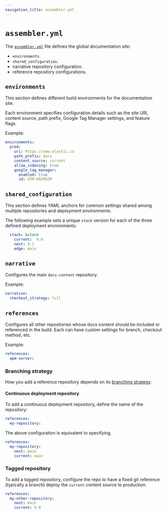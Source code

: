 ```yaml
---
navigation_title: assembler.yml
---
```


# `assembler.yml`

The [`assembler.yml`](https://github.com/elastic/docs-builder/blob/main/config/assembler.yml) file defines the global documentation site:

* `environments`.
* `shared_configuration`.
* narrative repository configuration.
* reference repository configurations.

## `environments`

This section defines different build environments for the documentation site.

Each environment specifies configuration details such as the site URI, content source, path prefix, Google Tag Manager settings, and feature flags.

Example:

```yml
environments:
  prod:
    uri: https://www.elastic.co
    path_prefix: docs
    content_source: current
    allow_indexing: true
    google_tag_manager:
      enabled: true
      id: GTM-KNJMG2M
```

## `shared_configuration`

This section defines YAML anchors for common settings shared among multiple repositories and deployment environments.

The following example sets a unique `stack` version for each of the three defined deployment environments:

```yml
  stack: &stack
    current:  9.0
    next: 9.1
    edge: main
```

## `narrative`

Configures the main `docs-content` repository.

Example:

```yml
narrative:
  checkout_strategy: full
```

## `references`

Configures all other repositories whose docs content should be included or referenced in the build. Each can have custom settings for branch, checkout method, etc.

Example:

```yml
references:
  apm-server:
```

### Branching strategy

How you add a reference repository depends on its [branching strategy](../content-sources.md#branching-strategies).

#### Continuous deployment repository

To add a continuous deployment repository, define the name of the repository:

```yaml
references:
  my-repository:
```

The above configuration is equivalent to specifying. 

```yaml
references:
  my-repository:
    next: main
    current: main
```

### Tagged repository

To add a tagged repository, configure the repo to have a fixed git reference (typically a branch) deploy the `current` content source to production.

```yaml
references:
  my-other-repository:
    next: main
    current: 9.0
```
